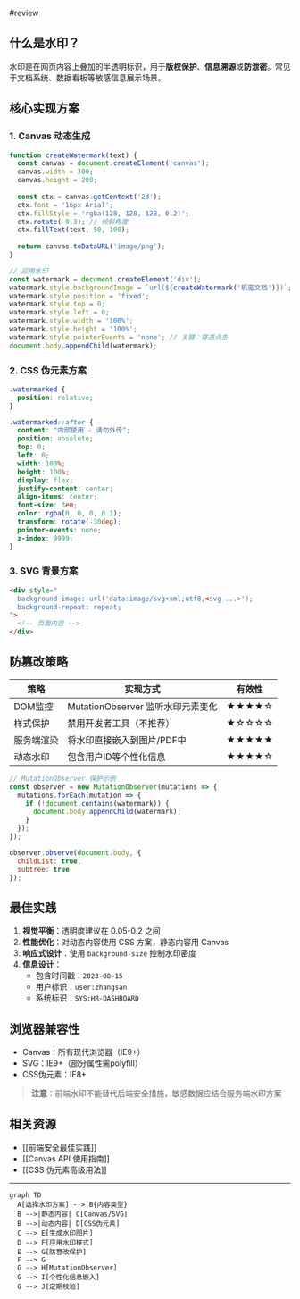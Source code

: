 #review 

## 什么是水印？
水印是在网页内容上叠加的半透明标识，用于**版权保护**、**信息溯源**或**防泄密**。常见于文档系统、数据看板等敏感信息展示场景。

## 核心实现方案

### 1. Canvas 动态生成
```javascript
function createWatermark(text) {
  const canvas = document.createElement('canvas');
  canvas.width = 300;
  canvas.height = 200;
  
  const ctx = canvas.getContext('2d');
  ctx.font = '16px Arial';
  ctx.fillStyle = 'rgba(128, 128, 128, 0.2)';
  ctx.rotate(-0.3); // 倾斜角度
  ctx.fillText(text, 50, 100);
  
  return canvas.toDataURL('image/png');
}

// 应用水印
const watermark = document.createElement('div');
watermark.style.backgroundImage = `url(${createWatermark('机密文档')})`;
watermark.style.position = 'fixed';
watermark.style.top = 0;
watermark.style.left = 0;
watermark.style.width = '100%';
watermark.style.height = '100%';
watermark.style.pointerEvents = 'none'; // 关键：穿透点击
document.body.appendChild(watermark);
```

### 2. CSS 伪元素方案
```css
.watermarked {
  position: relative;
}

.watermarked::after {
  content: "内部使用 - 请勿外传";
  position: absolute;
  top: 0;
  left: 0;
  width: 100%;
  height: 100%;
  display: flex;
  justify-content: center;
  align-items: center;
  font-size: 3em;
  color: rgba(0, 0, 0, 0.1);
  transform: rotate(-30deg);
  pointer-events: none;
  z-index: 9999;
}
```

### 3. SVG 背景方案
```html
<div style="
  background-image: url('data:image/svg+xml;utf8,<svg ...>');
  background-repeat: repeat;
">
  <!-- 页面内容 -->
</div>
```

## 防篡改策略

| 策略 | 实现方式 | 有效性 |
|------|---------|--------|
| DOM监控 | MutationObserver 监听水印元素变化 | ★★★★☆ |
| 样式保护 | 禁用开发者工具（不推荐） | ★☆☆☆☆ |
| 服务端渲染 | 将水印直接嵌入到图片/PDF中 | ★★★★★ |
| 动态水印 | 包含用户ID等个性化信息 | ★★★★☆ |

```javascript
// MutationObserver 保护示例
const observer = new MutationObserver(mutations => {
  mutations.forEach(mutation => {
    if (!document.contains(watermark)) {
      document.body.appendChild(watermark);
    }
  });
});

observer.observe(document.body, {
  childList: true,
  subtree: true
});
```

## 最佳实践
1. **视觉平衡**：透明度建议在 0.05-0.2 之间
2. **性能优化**：对动态内容使用 CSS 方案，静态内容用 Canvas
3. **响应式设计**：使用 `background-size` 控制水印密度
4. **信息设计**：
   - 包含时间戳：`2023-08-15`
   - 用户标识：`user:zhangsan`
   - 系统标识：`SYS:HR-DASHBOARD`

## 浏览器兼容性
- Canvas：所有现代浏览器（IE9+）
- SVG：IE9+（部分属性需polyfill）
- CSS伪元素：IE8+

> **注意**：前端水印不能替代后端安全措施，敏感数据应结合服务端水印方案

## 相关资源
- [[前端安全最佳实践]]
- [[Canvas API 使用指南]]
- [[CSS 伪元素高级用法]]

---

```mermaid
graph TD
  A[选择水印方案] --> B{内容类型}
  B -->|静态内容| C[Canvas/SVG]
  B -->|动态内容| D[CSS伪元素]
  C --> E[生成水印图片]
  D --> F[应用水印样式]
  E --> G[防篡改保护]
  F --> G
  G --> H[MutationObserver]
  G --> I[个性化信息嵌入]
  G --> J[定期校验]
```